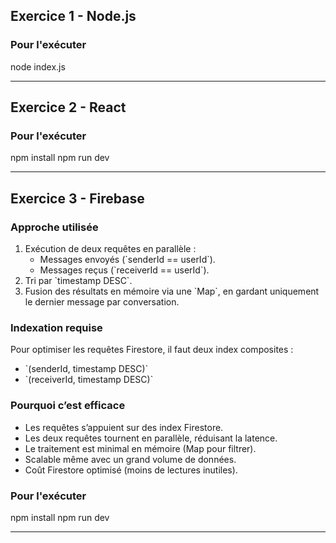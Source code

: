 ## Exercice 1 - Node.js

### Pour l'exécuter
node index.js

---

## Exercice 2 - React

### Pour l'exécuter
npm install
npm run dev

---

## Exercice 3 - Firebase

### Approche utilisée
1. Exécution de deux requêtes en parallèle :  
   - Messages envoyés (\`senderId == userId\`).  
   - Messages reçus (\`receiverId == userId\`).  
2. Tri par \`timestamp DESC\`.  
3. Fusion des résultats en mémoire via une \`Map\`, en gardant uniquement le dernier message par conversation.  

### Indexation requise
Pour optimiser les requêtes Firestore, il faut deux index composites :
- \`(senderId, timestamp DESC)\`  
- \`(receiverId, timestamp DESC)\`  

### Pourquoi c’est efficace
- Les requêtes s’appuient sur des index Firestore.  
- Les deux requêtes tournent en parallèle, réduisant la latence.  
- Le traitement est minimal en mémoire (Map pour filtrer).  
- Scalable même avec un grand volume de données.  
- Coût Firestore optimisé (moins de lectures inutiles).  

### Pour l'exécuter
npm install
npm run dev

---